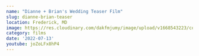 ```yaml
---
name: "Dianne + Brian's Wedding Teaser Film"
slug: dianne-brian-teaser
location: Frederick, MD
image: https://res.cloudinary.com/dakfmjumy/image/upload/v1668543223/content/portfolio/previewImage/62ce6061570f8c01551b737d_b2a0cd4e-b926-45c4-91f3-c90494c4e5fa_mwacxo.jpg
category: films
date: '2022-07-13'
youtube: joZoLFx8hP4
---
```

